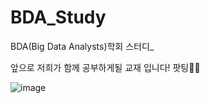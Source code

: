 # BDA_Study

BDA(Big Data Analysts)학회 스터디_

앞으로 저희가 함께 공부하게될 교재 입니다! 팟팅🍒💖

![image](https://github.com/Yeom-Suji/BDA_Study/assets/127907081/3ce157d1-4a34-4b1a-b251-90dffa027b03)
